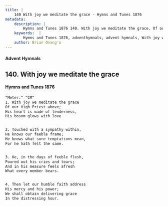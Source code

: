 ```yaml
---
title: |
    140 With joy we meditate the grace - Hymns and Tunes 1876
metadata:
    description: |
        Hymns and Tunes 1876 140. With joy we meditate the grace. Of our High Priest above; His heart is made of tenderness, His bosom glows with love. 
    keywords:  |
        Hymns and Tunes 1876, adventhymnals, advent hymnals, With joy we meditate the grace, Of our High Priest above;, 
    author: Brian Onang'o
---
```


#### Advent Hymnals
## 140. With joy we meditate the grace
####  Hymns and Tunes 1876

```txt
^Meter:^ ^CM^
1. With joy we meditate the grace
Of our High Priest above;
His heart is made of tenderness,
His bosom glows with love.


2. Touched with a sympathy within,
He knows our feeble frame;
He knows what sore temptations mean,
For he hath felt the same.


3. He, in the days of feeble flesh,
Poured out his cries and tears;
And in his measure feels afresh
What every member bears.


4. Then let our humble faith address
His mercy and his power;
We shall obtain delivering grace
In the distressing hour.
```